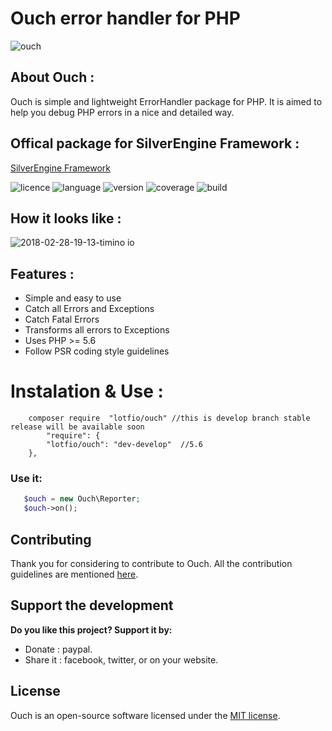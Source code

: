 # Ouch error handler for PHP
![ouch](https://user-images.githubusercontent.com/18489496/36539671-dbf89a76-17d7-11e8-99e1-b372935b83c4.png)

## About Ouch :
   
   Ouch is simple and lightweight ErrorHandler package for PHP. It is aimed to help you debug PHP 
    errors in a nice and detailed way.
    
 ## Offical package for SilverEngine Framework :
 
 [SilverEngine Framework](https://github.com/SilverEngine/Framework)


![licence](https://img.shields.io/badge/Licence-MIT-yellow.svg)
![language](https://img.shields.io/badge/php-5.6-green.svg)
![version](https://img.shields.io/badge/Version-0.1.0-red.svg)
![coverage](https://img.shields.io/badge/coverage-30%25-green.svg)
![build](https://img.shields.io/badge/build-passing-8e44ad.svg)

## How it looks like :
![2018-02-28-19-13-timino io](https://user-images.githubusercontent.com/18489496/36804680-973f3e4c-1cbb-11e8-9d27-f6e7d09a3993.png)
## Features :
- Simple and easy to use
- Catch all Errors and Exceptions
- Catch Fatal Errors
- Transforms all errors to Exceptions
- Uses PHP >= 5.6 
- Follow PSR coding style guidelines

# Instalation & Use :
```
    composer require  "lotfio/ouch" //this is develop branch stable release will be available soon
        "require": {
        "lotfio/ouch": "dev-develop"  //5.6
    },
```

### Use it:
```php
   $ouch = new Ouch\Reporter;
   $ouch->on();
```


## Contributing

Thank you for considering to contribute to Ouch. All the contribution guidelines are mentioned [here](CONTRIBUTE.md).

## Support the development

**Do you like this project? Support it by:**

- Donate   : paypal.
- Share it : facebook, twitter, or on your website.

## License

Ouch is an open-source software licensed under the [MIT license](LICENSE.md).
